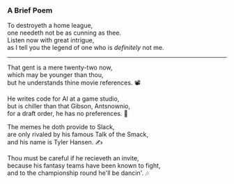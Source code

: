 <audio
  autoplay loop id="myaudio"
  src="https://static1.squarespace.com/static/59dcec2112abd985b7417cbd/t/5ee8a7ef7507a723fc30e3b6/1592305677949/Tavern+Loop+One+-+320bit.mp3/original/Tavern+Loop+One+-+320bit.mp3">
  This browser does not support the audio element that should be here for some DOPE music. Do better, 'ducers! 
</audio>


### A Brief Poem

To destroyeth a home league, <br>
one needeth not be as cunning as thee. <br>
Listen now with great intrigue, <br>
as I tell you the legend of one who is _definitely_ not me.

--- 

That gent is a mere twenty-two now, <br>
which may be younger than thou, <br>
but he understands thine movie references. &#128253;


He writes code for AI at a game studio, <br>
but is chiller than that Gibson, Antsnownio, <br>
for a draft order, he has no preferences. &#127847;

The memes he doth provide to Slack, <br>
are only rivaled by his famous Talk of the Smack, <br>
and his name is Tyler Hansen. &#9997;

Thou must be careful if he recieveth an invite, <br>
because his fantasy teams have been known to fight, <br>
and to the championship round he'll be dancin'. &#127926;
